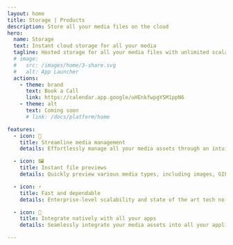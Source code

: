 ```yaml
---
layout: home
title: Storage | Products
description: Store all your media files on the cloud
hero:
  name: Storage
  text: Instant cloud storage for all your media
  tagline: Hosted storage for all your media files with unlimited scalability.
  # image:
  #   src: /images/home/3-share.svg
  #   alt: App Launcher
  actions:
    - theme: brand
      text: Book a Call
      link: https://calendar.app.google/uHEnkfwpgYSM1ppN6
    - theme: alt
      text: Coming soon
      # link: /docs/platform/home

features:
  - icon: 📁
    title: Streamline media management
    details: Effortlessly manage all your media assets through an intuitive dashboard, offering an experience similar to Google Drive.

  - icon: 🖼️
    title: Instant file previews
    details: Quickly preview various media types, including images, GIFs, audio, video, and more, for a seamless viewing experience.

  - icon: ⚡
    title: Fast and dependable
    details: Enterprise-level scalability and state of the art tech no ensure lightning fast performance.

  - icon: 📲
    title: Integrate natively with all your apps
    details: Seamlessly integrate your media assets into all your applications, enhancing accessibility and user experience.

---
```


<script setup>
import BannerCta from '@theme/components/banners/BannerCta.vue'
import Footer from '@theme/components/Footer.vue'
import locale from '@theme/../../locales/en'
</script>

<section class="mt-32">
  <BannerCta v-bind="locale.home.sectionBannerCta" />

  <!-- <NewsLetter /> -->

  <Footer v-bind="locale.footer" />
</section>


